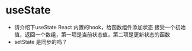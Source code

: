 # useState

- 请介绍下useState
  React 内置的hook，给函数组件添加状态
  接受一个初始值，返回一个数组，第一项是当前状态值，第二项是更新状态的函数
- setState 是同步的吗？
